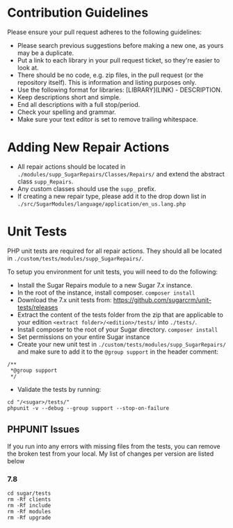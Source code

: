 # Contribution Guidelines
Please ensure your pull request adheres to the following guidelines:

* Please search previous suggestions before making a new one, as yours may be a duplicate.
* Put a link to each library in your pull request ticket, so they're easier to look at.
* There should be no code, e.g. zip files, in the pull request (or the repository itself). This is information and listing purposes only. 
* Use the following format for libraries: \[LIBRARY\]\(LINK\) - DESCRIPTION.
* Keep descriptions short and simple. 
* End all descriptions with a full stop/period.
* Check your spelling and grammar.
* Make sure your text editor is set to remove trailing whitespace.

# Adding New Repair Actions
* All repair actions should be located in `./modules/supp_SugarRepairs/Classes/Repairs/` and extend the abstract class `supp_Repairs`. 
* Any custom classes should use the `supp_` prefix.
* If creating a new repair type, please add it to the drop down list in `./src/SugarModules/language/application/en_us.lang.php`

# Unit Tests
PHP unit tests are required for all repair actions. They should all be located in `./custom/tests/modules/supp_SugarRepairs/`.

To setup you environment for unit tests, you will need to do the following:

* Install the Sugar Repairs module to a new Sugar 7.x instance.
* In the root of the instance, install composer. `composer install`
* Download the 7.x unit tests from: https://github.com/sugarcrm/unit-tests/releases
* Extract the content of the tests folder from the zip that are applicable to your edition `<extract folder>/<edition>/tests/` into `./tests/`.
* Install composer to the root of your Sugar directory. `composer install`
* Set permissions on your entire Sugar instance
* Create your new unit test in `./custom/tests/modules/supp_SugarRepairs/` and make sure to add it to the `@group support` in the header comment:
```
/**
 *@group support
 */
```

* Validate the tests by running:

```
cd "/<sugar>/tests/"
phpunit -v --debug --group support --stop-on-failure
```

## PHPUNIT Issues
If you run into any errors with missing files from the tests, you can remove the broken test from your local. My list of changes per version are listed below

### 7.8 
```
cd sugar/tests
rm -Rf clients
rm -Rf include
rm -Rf modules
rm -Rf upgrade
```

